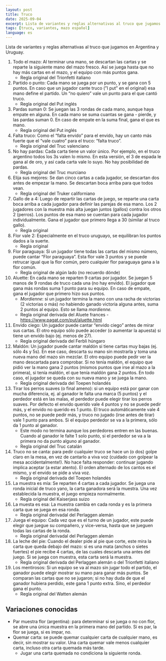 ```yaml
---
layout: post
title: Truco
date: 2025-09-04
excerpt: Lista de variantes y reglas alternativas al truco que jugamos en Argentina y Uruguay.
tags: [truco, variantes, mazo español]
language: es
---
```


Lista de variantes y reglas alternativas al truco que jugamos en Argentina y Uruguay.

1. Todo el mazo: Al terminar una mano, se descartan las cartas y se reparte la siguiente mano del mazo fresco. Así se juega hasta que no hay más cartas en el mazo, y el equipo con más puntos gana.
    - Regla original del Trionfetti italiano
2. Partido o punto: Cada mano se juega por un punto, y se gana con 5 puntos. En caso que un jugador cante truco (”I put” en el original) esa mano define el partido. Un “no quiero” vale un punto para el que cantó truco.
    - Regla original del Put inglés
3. Pardas suman 0: Se juegan las 3 rondas de cada mano, aunque haya empate en alguna. En cada mano se suma cuantas se gana - pierde, y las pardas suman 0. En caso de empate en la suma final, gana el que es mano.
    - Regla original del Put inglés
4. Falta truco: Como el “falta envido” para el envido, hay un canto más fuerte que el “vale cuatro” para el truco: “falta truco”.
    - Regla original del Truc valenciano
5. No hay pardas: Cada carta tiene un valor único. Por ejemplo, en el truco argentino todos los 3s valen lo mismo. En esta versión, el 3 de espada le gana al de oro, y así cada carta vale lo suyo. No hay posibilidad de pardas.
    - Regla original del Truc murciano
6. Elija sus mejores: Se dan cinco cartas a cada jugador, se descartan dos antes de empezar la mano. Se descartan boca arriba para que todos vean.
    - Regla original del Truker californiano
7. Gallo de a 4: Luego de repartir las cartas de juego, se reparte una carta boca arriba a cada jugador para definir las parejas de esa mano. Los 2 jugadores con la muestra más alta juegan juntos (gallos) contra los otros 2 (perros). Los puntos de esa mano se cuentan para cada jugador individualmente. Gana el jugador que primero llega a 30 (similar al truco gallo).
    - Regla original
8. Flor vale 2: Especialmente en el truco uruguayo, se equilibran los puntos dados a la suerte.
    - Regla original
9. Flor paraguaya: Si un jugador tiene todas las cartas del mismo número, puede cantar “Flor paraguaya”. Esta flor vale 3 puntos y se puede retrucar igual que la flor común, pero cualquier flor paraguaya gana a la flor común.
    - Regla original de algún lado (no recuerdo dónde)
10. Aluette: En cada mano se reparten 9 cartas por jugador. Se juegan 5 manos de 9 rondas de truco cada una (no hay envido). El jugador que gana más rondas suma 1 punto para su equipo. En caso de empate, gana el jugador que primero hizo sus puntos.
    - *Mordienne*: si un jugador termina la mano con una racha de victorias (2 victorias o más) no habiendo ganado victoria alguna antes, suma 2 puntos al equipo. Esto se llama *mordienne.*
    - Regla original derivada del Aluete frances - https://www.pagat.com/put/aluette.html
11. Envido ciego: Un jugador puede cantar “envido ciego” antes de mirar sus cartas. El otro equipo sólo puede acceder (o aumentar la apuesta) si tiene un envido bajo (ej. menos de 27).
    - Regla original derivada del Ferbli húngaro
12. Maldón: Un jugador puede cantar maldón si tiene cartas muy bajas (ej. sólo 4s y 5s). En ese caso, descarta su mano sin mostrarla y toma una nueva mano del mazo sin mezclar. El otro equipo puede pedir ver la mano descartada para comprobar. Si no tenía maldón, el equipo que pidió ver la mano gana 2 puntos (mismos puntos que irse al mazo a la primera), si tenía maldón, el que tenía maldón gana 2 puntos. En todo caso, el jugador se queda con su nueva mano y se juega la mano.
    - Regla original derivada del Toepen holandés
13. Tirar los perros suaves (o final ameno): si un equipo está por ganar con mucha diferencia, ej. al ganador le falta una marca (5 puntos) y el perdedor está en las malas, el perdedor puede elegir tirar los perros suaves. Por defecto el envido querido vale 4 puntos y no se puede pedir más, y el envido no querido es 1 punto. El truco automáticamente vale 4 puntos, no se puede pedir más, y truco no jugado (irse antes de tirar) vale 1 punto para ambos. Si el equipo perdedor se va a la primera, sólo da 1 punto al ganador. 
    - Este modo no termina aunque los perdedores entren en las buenas. Cuando al ganador le falte 1 solo punto, si el perdedor se va a la primera no da punto alguno al ganador.
    - Regla original del Truc catalán
14. Truco no se canta: para pedir cualquier truco se hace un (o dos) golpe claro en la mesa, en vez de cantarlo a viva voz (cuidado con golpear la mesa accidentalmente!). No hace falta responder: continuar jugando implica aceptar (a estar atento). El orden alternado de los cantos es el mismo, y el envido se pide a viva voz.
    - Regla original derivada del Toepen holandés
15. La muestra es mía: Se reparten 4 cartas a cada jugador. Se juega una ronda inicial de truco yano, la carta ganadora será la muestra. Una vez establecida la muestra, el juego empieza normalmente.
    - Regla original del Kaiserjass suizo
16. La muesta es esa: La muestra cambia en cada ronda y es la primera carta que se juega en esa ronda.
    - Regla original derivadal del Perlaggen alemán
17. Juega el equipo: Cada vez que es el turno de un jugador, este puede elegir que juegue su compañero, y vice-versa, hasta que se jueguen todas las cartas de la ronda.
    - Regla original derivadal del Perlaggen alemán
18. La leche del pie: Cuando el dealer pide al pie que corte, este mira la carta que queda debajo del mazo: si es una mata (anchos o sietes fuertes) el pie recibe 4 cartas, de las cuales descarta una antes del juego. Si se juega con muestra, esta carta será la muestra.
    - Regla original derivada del Perlaggen alemán o del Trionfetti italiano
19. Los mentirosos: Si un equipo se va al mazo sin jugar todo el partido, el ganador puede elegir mostrar su mano para ganar más puntos. Se comparan las cartas que no se jugaron; si no hay duda de que el ganador hubiera perdido, este gana 1 punto extra. Sino, el perdedor gana el punto.
    - Regla original del Watten alemán

## Variaciones conocidas

- Par muestra flor (argentina): para determinar si se juega o no con flor, se abre una única muestra en la primera mano del partido. Si es par, la flor se juega, si es impar, no.
- Quemar carta: se puede quemar cualquier carta de cualquier mano, es decir, sin mostrar su valor. Una carta quemar vale menos cualquier carta, incluso otra carta quemada más tarde.
    - Jugar una carta quemada no condiciona la siguiente ronda.